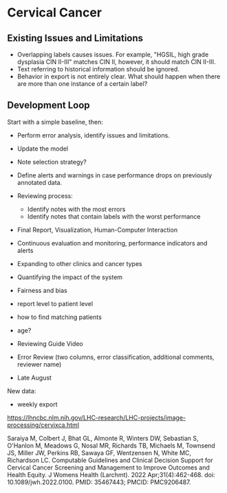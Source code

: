 # Cervical Cancer

## Existing Issues and Limitations

- Overlapping labels causes issues. For example, "HGSIL, high grade dysplasia CIN II-III" matches CIN II, however, it should match CIN II-III. 
- Text referring to historical information should be ignored. 
- Behavior in export is not entirely clear. What should happen when there are more than one instance of a certain label?


## Development Loop

Start with a simple baseline, then: 

- Perform error analysis, identify issues and limitations. 
- Update the model
- Note selection strategy? 
- Define alerts and warnings in case performance drops on previously annotated data.
- Reviewing process: 
  - Identify notes with the most errors
  - Identify notes that contain labels with the worst performance
- Final Report, Visualization, Human-Computer Interaction
- Continuous evaluation and monitoring, performance indicators and alerts 
- Expanding to other clinics and cancer types
- Quantifying the impact of the system
- Fairness and bias

- report level to patient level
- how to find matching patients
- age?

- Reviewing Guide Video
- Error Review (two columns, error classification, additional comments, reviewer name)
- Late August 

New data:
- weekly export 

https://lhncbc.nlm.nih.gov/LHC-research/LHC-projects/image-processing/cervixca.html

Saraiya M, Colbert J, Bhat GL, Almonte R, Winters DW, Sebastian S, O'Hanlon M, Meadows G, Nosal MR, Richards TB, Michaels M, Townsend JS, Miller JW, Perkins RB, Sawaya GF, Wentzensen N, White MC, Richardson LC. Computable Guidelines and Clinical Decision Support for Cervical Cancer Screening and Management to Improve Outcomes and Health Equity. J Womens Health (Larchmt). 2022 Apr;31(4):462-468. doi: 10.1089/jwh.2022.0100. PMID: 35467443; PMCID: PMC9206487.